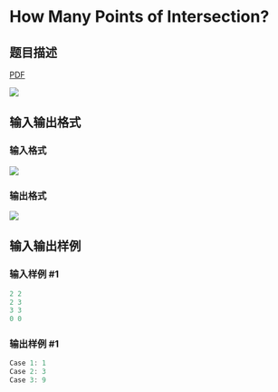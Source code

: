 # How Many Points of Intersection?

## 题目描述

[problemUrl]: https://uva.onlinejudge.org/index.php?option=com_onlinejudge&Itemid=8&category=19&page=show_problem&problem=1731

[PDF](https://uva.onlinejudge.org/external/107/p10790.pdf)

![](https://cdn.luogu.com.cn/upload/vjudge_pic/UVA10790/d59a93dc3ec191ca3d549a4fc4feb0160c78ff73.png)

## 输入输出格式

### 输入格式

![](https://cdn.luogu.com.cn/upload/vjudge_pic/UVA10790/ce4ba87f7dc43f1693a9f144e7254bbd957b625a.png)

### 输出格式

![](https://cdn.luogu.com.cn/upload/vjudge_pic/UVA10790/38b97434fa85f7ee11020be9369e9de5ef621225.png)

## 输入输出样例

### 输入样例 #1

```cpp
2 2
2 3
3 3
0 0
```


### 输出样例 #1

```cpp
Case 1: 1
Case 2: 3
Case 3: 9
```


